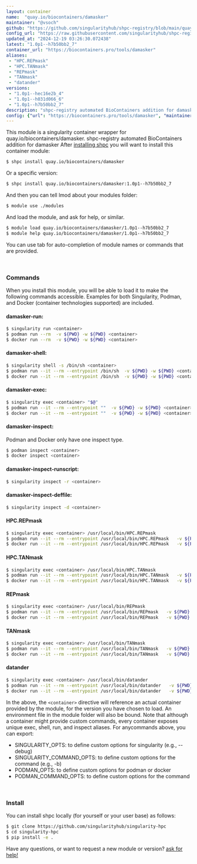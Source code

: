 ```yaml
---
layout: container
name:  "quay.io/biocontainers/damasker"
maintainer: "@vsoch"
github: "https://github.com/singularityhub/shpc-registry/blob/main/quay.io/biocontainers/damasker/container.yaml"
config_url: "https://raw.githubusercontent.com/singularityhub/shpc-registry/main/quay.io/biocontainers/damasker/container.yaml"
updated_at: "2024-12-19 03:26:30.072438"
latest: "1.0p1--h7b50bb2_7"
container_url: "https://biocontainers.pro/tools/damasker"
aliases:
 - "HPC.REPmask"
 - "HPC.TANmask"
 - "REPmask"
 - "TANmask"
 - "datander"
versions:
 - "1.0p1--hec16e2b_4"
 - "1.0p1--h031d066_6"
 - "1.0p1--h7b50bb2_7"
description: "shpc-registry automated BioContainers addition for damasker"
config: {"url": "https://biocontainers.pro/tools/damasker", "maintainer": "@vsoch", "description": "shpc-registry automated BioContainers addition for damasker", "latest": {"1.0p1--h7b50bb2_7": "sha256:ccc8366a772cfdfcd39eec5c1399cfe7cbfd5015d39e9a329b072cc1767391b9"}, "tags": {"1.0p1--hec16e2b_4": "sha256:ed4af8957f360fd46c6efad21cf255cb92a2d9a42a3b422c503122ca38477740", "1.0p1--h031d066_6": "sha256:e8acfae33b317163a5e105ad913d27c704ef8abff3223d4ce2f2d91eb896fb72", "1.0p1--h7b50bb2_7": "sha256:ccc8366a772cfdfcd39eec5c1399cfe7cbfd5015d39e9a329b072cc1767391b9"}, "docker": "quay.io/biocontainers/damasker", "aliases": {"HPC.REPmask": "/usr/local/bin/HPC.REPmask", "HPC.TANmask": "/usr/local/bin/HPC.TANmask", "REPmask": "/usr/local/bin/REPmask", "TANmask": "/usr/local/bin/TANmask", "datander": "/usr/local/bin/datander"}}
---
```


This module is a singularity container wrapper for quay.io/biocontainers/damasker.
shpc-registry automated BioContainers addition for damasker
After [installing shpc](#install) you will want to install this container module:


```bash
$ shpc install quay.io/biocontainers/damasker
```

Or a specific version:

```bash
$ shpc install quay.io/biocontainers/damasker:1.0p1--h7b50bb2_7
```

And then you can tell lmod about your modules folder:

```bash
$ module use ./modules
```

And load the module, and ask for help, or similar.

```bash
$ module load quay.io/biocontainers/damasker/1.0p1--h7b50bb2_7
$ module help quay.io/biocontainers/damasker/1.0p1--h7b50bb2_7
```

You can use tab for auto-completion of module names or commands that are provided.

<br>

### Commands

When you install this module, you will be able to load it to make the following commands accessible.
Examples for both Singularity, Podman, and Docker (container technologies supported) are included.

#### damasker-run:

```bash
$ singularity run <container>
$ podman run --rm  -v ${PWD} -w ${PWD} <container>
$ docker run --rm  -v ${PWD} -w ${PWD} <container>
```

#### damasker-shell:

```bash
$ singularity shell -s /bin/sh <container>
$ podman run --it --rm --entrypoint /bin/sh  -v ${PWD} -w ${PWD} <container>
$ docker run --it --rm --entrypoint /bin/sh  -v ${PWD} -w ${PWD} <container>
```

#### damasker-exec:

```bash
$ singularity exec <container> "$@"
$ podman run --it --rm --entrypoint ""  -v ${PWD} -w ${PWD} <container> "$@"
$ docker run --it --rm --entrypoint ""  -v ${PWD} -w ${PWD} <container> "$@"
```

#### damasker-inspect:

Podman and Docker only have one inspect type.

```bash
$ podman inspect <container>
$ docker inspect <container>
```

#### damasker-inspect-runscript:

```bash
$ singularity inspect -r <container>
```

#### damasker-inspect-deffile:

```bash
$ singularity inspect -d <container>
```


#### HPC.REPmask

```bash
$ singularity exec <container> /usr/local/bin/HPC.REPmask
$ podman run --it --rm --entrypoint /usr/local/bin/HPC.REPmask   -v ${PWD} -w ${PWD} <container> -c " $@"
$ docker run --it --rm --entrypoint /usr/local/bin/HPC.REPmask   -v ${PWD} -w ${PWD} <container> -c " $@"
```


#### HPC.TANmask

```bash
$ singularity exec <container> /usr/local/bin/HPC.TANmask
$ podman run --it --rm --entrypoint /usr/local/bin/HPC.TANmask   -v ${PWD} -w ${PWD} <container> -c " $@"
$ docker run --it --rm --entrypoint /usr/local/bin/HPC.TANmask   -v ${PWD} -w ${PWD} <container> -c " $@"
```


#### REPmask

```bash
$ singularity exec <container> /usr/local/bin/REPmask
$ podman run --it --rm --entrypoint /usr/local/bin/REPmask   -v ${PWD} -w ${PWD} <container> -c " $@"
$ docker run --it --rm --entrypoint /usr/local/bin/REPmask   -v ${PWD} -w ${PWD} <container> -c " $@"
```


#### TANmask

```bash
$ singularity exec <container> /usr/local/bin/TANmask
$ podman run --it --rm --entrypoint /usr/local/bin/TANmask   -v ${PWD} -w ${PWD} <container> -c " $@"
$ docker run --it --rm --entrypoint /usr/local/bin/TANmask   -v ${PWD} -w ${PWD} <container> -c " $@"
```


#### datander

```bash
$ singularity exec <container> /usr/local/bin/datander
$ podman run --it --rm --entrypoint /usr/local/bin/datander   -v ${PWD} -w ${PWD} <container> -c " $@"
$ docker run --it --rm --entrypoint /usr/local/bin/datander   -v ${PWD} -w ${PWD} <container> -c " $@"
```



In the above, the `<container>` directive will reference an actual container provided
by the module, for the version you have chosen to load. An environment file in the
module folder will also be bound. Note that although a container
might provide custom commands, every container exposes unique exec, shell, run, and
inspect aliases. For anycommands above, you can export:

 - SINGULARITY_OPTS: to define custom options for singularity (e.g., --debug)
 - SINGULARITY_COMMAND_OPTS: to define custom options for the command (e.g., -b)
 - PODMAN_OPTS: to define custom options for podman or docker
 - PODMAN_COMMAND_OPTS: to define custom options for the command

<br>

### Install

You can install shpc locally (for yourself or your user base) as follows:

```bash
$ git clone https://github.com/singularityhub/singularity-hpc
$ cd singularity-hpc
$ pip install -e .
```

Have any questions, or want to request a new module or version? [ask for help!](https://github.com/singularityhub/singularity-hpc/issues)